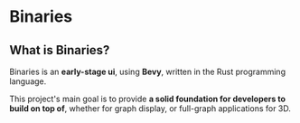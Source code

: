 # Binaries

## What is Binaries?

Binaries is an **early-stage ui**, using **Bevy**, written in the Rust programming language.

This project's main goal is to provide **a solid foundation for developers to build on top of**, whether for graph display, or full-graph applications for 3D.
